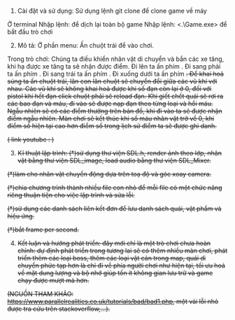 1. Cài đặt và sử dụng:
Sử dụng lệnh git clone để clone game về máy

Ở terminal 
Nhập lệnh: <make> để dịch lại toàn bộ game
Nhập lệnh: <.\Game.exe> để bắt đầu trò chơi

2. Mô tả:
Ở phần menu:
Ấn chuột trái để vào chơi.

Trong trò chơi:
Chúng ta điều khiển nhân vật di chuyển và bắn các xe tăng, khi hạ được xe tăng ta sẽ nhận được điểm.
Đi lên ta ấn phím <W>.
Đi sang phải ta ấn phím <D>.
Đi sang trái ta ấn phím <A>.
Đi xuống dưới ta ấn phím <S>.
Để khai hoả súng ta ấn chuột trái, lăn con lăn chuột sẽ chuyển đổi giữa các vũ khí với nhau.
Các vũ khí sẽ không khai hoả được khi số đạn còn lại ở 0, đối với pistol khi hết đạn click chuột phải sẽ reload đạn.
Khi giết chết quái sẽ rơi ra các bao đạn và máu, đi vào sẽ được nạp đạn theo từng loại và hồi máu.
Ngẫu nhiên sẽ có các điểm thưởng trên bản đồ, khi đi vào ta sẽ được nhận điểm ngẫu nhiên.
Màn chơi sẽ kết thúc khi số máu nhân vật trở về 0, khi điểm số hiện tại cao hơn điểm số trong lịch sử điểm ta sẽ được ghi danh.

( link youtube : )

3. Kĩ thuật lập trình:
(*)sử dụng thư viện SDL.h, render ảnh theo lớp, nhân vật bằng thư viện SDL_image, load audio bằng thư viện SDL_Mixer.

(*)làm cho nhân vật chuyển động dựa trên toạ độ và góc xoay camera.

(*)chia chương trình thành nhiều file con nhỏ để mỗi file có một chức năng riêng thuận tiện cho việc lập trình và sửa lỗi.

(*)sử dụng các danh sách liên kết đơn để lưu danh sách quái, vật phẩm và hiệu ứng.

(*)bắt frame per second.

4. Kết luận và hướng phát triển:
đây mới chỉ là một trò chơi chưa hoàn chỉnh:
dự định phát triển trong tương lai sẽ có thêm nhiều màn chơi, phát triển thêm các loại boss, thêm các loại vật cản trong map, quái di chuyển phức tạp hơn là chỉ đi về phía người chơi như hiện tại, tối ưu hoá về mặt dung lượng và bộ nhớ giúp tốn ít không gian lưu trữ và game chạy được mượt mà hơn.

(NGUỒN THAM KHẢO: https://www.parallelrealities.co.uk/tutorials/bad/bad1.php, một vài lỗi nhỏ được tra cứu trên stackoverflow,...).
